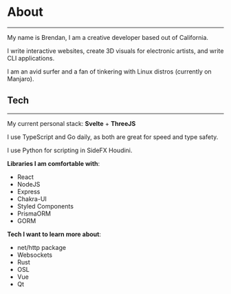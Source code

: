 # About 
---

My name is Brendan, I am a creative developer based out of California. 

I write interactive websites, create 3D visuals for electronic artists, and write CLI applications.

I am an avid surfer and a fan of tinkering with Linux distros (currently on Manjaro).


## Tech
---
My current personal stack: **Svelte** + **ThreeJS**

I use TypeScript and Go daily, as both are great for speed and type safety.

I use Python for scripting in SideFX Houdini.

**Libraries I am comfortable with**: 
- React 
- NodeJS 
- Express
- Chakra-UI
- Styled Components
- PrismaORM
- GORM

**Tech I want to learn more about**: 
- net/http package 
- Websockets
- Rust 
- OSL 
- Vue
- Qt



